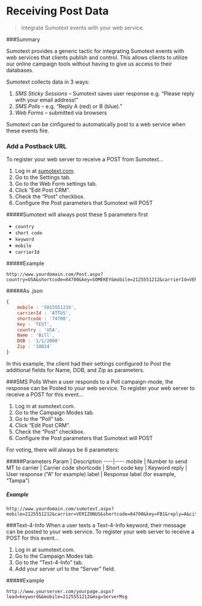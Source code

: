 Receiving Post Data
=====
> Integrate Sumotext events with your web service.

###Summary

Sumotext provides a generic tactic for integrating Sumotext events with web services that clients publish and control. This allows clients to utilize our online campaign tools without having to give us access to their databases.

Sumotext collects data in 3 ways:

1. *SMS Sticky Sessions* – Sumotext saves user response e.g. “Please reply with your email address!”
2. *SMS Polls* – e.g. “Reply A (red) or B (blue).”
3. *Web Forms* – submitted via browsers

Sumotext can be cinfigured to automatically post to a web service when these events fire.

### Add a Postback URL
To register your web server to receive a POST from Sumotext...

1. Log in at [sumotext.com](sumotext.com).
2. Go to the Settings tab.
3. Go to the Web Form settings tab.
4. Click “Edit Post CRM”.
5. Check the “Post” checkbox.
6. Configure the Post parameters that Sumotext will POST

#####Sumotext will always post these 5 parameters first

* `country`
* `short code`
* `keyword`
* `mobile`
* `carrierId`

#####Example
```
http://www.yourdomain.com/Post.aspx?country=USA&shortcode=84700&key=SOMEKEY&mobile=2125551212&carrierId=VERIZONUS&Name=Bill&DOB=1/1/2000&Zip=10024
```
#####As .json
```javascript
{ 
    mobile : '5015551234',
    carrierId : 'ATTUS',
    shortcode : '74700',
    key : 'TEST',
    country : 'USA',
    Name : 'Bill',
    DOB : '1/1/2000'
    Zip : '10024`
}
```
In this example, the client had their settings configured to Post the additional fields for Name, DOB, and Zip as parameters.

###SMS Polls
When a user responds to a Poll campaign-mode, the response can be Posted to your web service. To register your web server to receive a POST for this event…

1. Log in at sumotext.com.
2. Go to the Campaign Modes tab.
3. Go to the “Poll” tab.
4. Click “Edit Post CRM”.
5. Check the “Post” checkbox.
6. Configure the Post parameters that Sumotext will POST

For voting, there will always be 6 parameters:

#####Parameters
Param | Description
----|----
mobile | Number to send MT to
carrier | Carrier code
shortcode | Short code
key | Keyword
reply | User response (“A” for example)
label | Response label (for example, “Tampa”)

##### Example
```
http://www.yourdomain.com/sumotext.aspx?mobile=2125551212&carrier=VERIZONUS&shortcode=84700&key=FB1&reply=A&city=Tampa
```

###Text-4-Info
When a user texts a Text-4-Info keyword, their message can be posted to your web service. To register your web server to receive a POST for this event…

1. Log in at sumotext.com.
2. Go to the Campaign Modes tab.
3. Go to the “Text-4-Info” tab.
4. Add your server url to the “Server” field.

#####Example
```
http://www.yourserver.com/yourpage.aspx?lead=keyword&&mobile=2125551212&msg=ServerMsg
```
